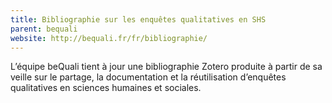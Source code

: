 ```yaml
---
title: Bibliographie sur les enquêtes qualitatives en SHS
parent: bequali
website: http://bequali.fr/fr/bibliographie/
---
```


L’équipe beQuali tient à jour une bibliographie Zotero produite à partir de sa veille sur le partage, la documentation et la réutilisation d’enquêtes qualitatives en sciences humaines et sociales.
